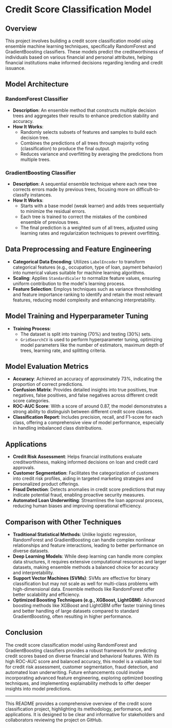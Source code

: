 # Credit Score Classification Model

## Overview

This project involves building a credit score classification model using ensemble machine learning techniques, specifically RandomForest and GradientBoosting classifiers. These models predict the creditworthiness of individuals based on various financial and personal attributes, helping financial institutions make informed decisions regarding lending and credit issuance.

## Model Architecture

### RandomForest Classifier
- **Description**: An ensemble method that constructs multiple decision trees and aggregates their results to enhance prediction stability and accuracy.
- **How It Works**:
  - Randomly selects subsets of features and samples to build each decision tree.
  - Combines the predictions of all trees through majority voting (classification) to produce the final output.
  - Reduces variance and overfitting by averaging the predictions from multiple trees.

### GradientBoosting Classifier
- **Description**: A sequential ensemble technique where each new tree corrects errors made by previous trees, focusing more on difficult-to-classify instances.
- **How It Works**:
  - Starts with a base model (weak learner) and adds trees sequentially to minimize the residual errors.
  - Each tree is trained to correct the mistakes of the combined ensemble of previous trees.
  - The final prediction is a weighted sum of all trees, adjusted using learning rates and regularization techniques to prevent overfitting.

## Data Preprocessing and Feature Engineering

- **Categorical Data Encoding**: Utilizes `LabelEncoder` to transform categorical features (e.g., occupation, type of loan, payment behavior) into numerical values suitable for machine learning algorithms.
- **Scaling**: Applies `StandardScaler` to normalize feature values, ensuring uniform contribution to the model's learning process.
- **Feature Selection**: Employs techniques such as variance thresholding and feature importance ranking to identify and retain the most relevant features, reducing model complexity and enhancing interpretability.

## Model Training and Hyperparameter Tuning

- **Training Process**:
  - The dataset is split into training (70%) and testing (30%) sets.
  - `GridSearchCV` is used to perform hyperparameter tuning, optimizing model parameters like the number of estimators, maximum depth of trees, learning rate, and splitting criteria.

## Model Evaluation Metrics

- **Accuracy**: Achieved an accuracy of approximately 73%, indicating the proportion of correct predictions.
- **Confusion Matrix**: Provides detailed insights into true positives, true negatives, false positives, and false negatives across different credit score categories.
- **ROC-AUC Score**: With a score of around 0.87, the model demonstrates a strong ability to distinguish between different credit score classes.
- **Classification Report**: Includes precision, recall, and F1-score for each class, offering a comprehensive view of model performance, especially in handling imbalanced class distributions.

## Applications

- **Credit Risk Assessment**: Helps financial institutions evaluate creditworthiness, making informed decisions on loan and credit card approvals.
- **Customer Segmentation**: Facilitates the categorization of customers into credit risk profiles, aiding in targeted marketing strategies and personalized product offerings.
- **Fraud Detection**: Detects anomalies in credit score predictions that may indicate potential fraud, enabling proactive security measures.
- **Automated Loan Underwriting**: Streamlines the loan approval process, reducing human biases and improving operational efficiency.

## Comparison with Other Techniques

- **Traditional Statistical Methods**: Unlike logistic regression, RandomForest and GradientBoosting can handle complex nonlinear relationships and feature interactions, leading to better performance on diverse datasets.
- **Deep Learning Models**: While deep learning can handle more complex data structures, it requires extensive computational resources and larger datasets, making ensemble methods a balanced choice for accuracy and interpretability.
- **Support Vector Machines (SVMs)**: SVMs are effective for binary classification but may not scale as well for multi-class problems with high-dimensional data. Ensemble methods like RandomForest offer better scalability and efficiency.
- **Optimized Boosting Techniques (e.g., XGBoost, LightGBM)**: Advanced boosting methods like XGBoost and LightGBM offer faster training times and better handling of large datasets compared to standard GradientBoosting, often resulting in higher performance.

## Conclusion

The credit score classification model using RandomForest and GradientBoosting classifiers provides a robust framework for predicting credit scores based on diverse financial and behavioral features. With its high ROC-AUC score and balanced accuracy, this model is a valuable tool for credit risk assessment, customer segmentation, fraud detection, and automated loan underwriting. Future enhancements could involve incorporating advanced feature engineering, exploring optimized boosting techniques, and implementing explainability methods to offer deeper insights into model predictions.

---

This README provides a comprehensive overview of the credit score classification project, highlighting its methodology, performance, and applications. It is designed to be clear and informative for stakeholders and collaborators reviewing the project on GitHub.
